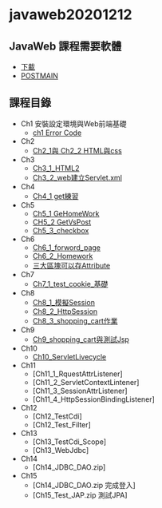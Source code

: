 # javaweb20201212
## JavaWeb 課程需要軟體
* [下載](https://drive.google.com/file/d/1hljBks3O8Ra94xdidB8F1PYEooWcplan/view)
* [POSTMAIN](https://www.postman.com/downloads/)
## 課程目錄
+ Ch1 安裝設定環境與Web前端基礎
  + [ch1 Error Code](https://github.com/xvpowerg/javaweb20201212/blob/main/errorcode.md)
+ Ch2
   + [Ch2_1與 Ch2_2 HTML與css](https://github.com/xvpowerg/javaweb20201212/blob/main/20201212/Ch2_1/WebContent/index.html)
+ Ch3
   + [Ch3_1_HTML2](https://github.com/xvpowerg/javaweb20201212/tree/main/20201219/Ch3_1_HTML2)
   + [Ch3_2_web建立Servlet.xml](https://github.com/xvpowerg/javaweb20201212/tree/main/20201219/Ch3_2_createServlet)
+ Ch4
  + [Ch4_1 get練習](https://github.com/xvpowerg/javaweb20201212/blob/main/20201219/Ch4_1_Get/src/tw/com/web/TestGetServlet.java)
+ Ch5
  + [Ch5_1 GeHomeWork](https://github.com/xvpowerg/javaweb20201212/tree/main/20201226/Ch5_1_GetHomeWork)
  + [CH5_2 GetVsPost](https://github.com/xvpowerg/javaweb20201212/tree/main/20201226/Ch5_2_GetVsPost)
  + [Ch5_3_checkbox](https://github.com/xvpowerg/javaweb20201212/tree/main/20201226/Ch5_3_CheckBox)
+ Ch6
   + [Ch6_1_forword_page](https://github.com/xvpowerg/javaweb20201212/tree/main/20201226/Ch6_1_forword_page)
   + [Ch6_2_Homework](https://github.com/xvpowerg/javaweb20201212/tree/main/20201226/Ch6_2_Homework)
   + [三大區塊可以存Attribute](https://github.com/xvpowerg/javaweb20201212/tree/main/20201226/Ch6_1_forword_page)
+ Ch7
   + [Ch7_1_test_cookie_基礎](https://github.com/xvpowerg/javaweb20201212/tree/main/20210102/Ch7_1_cookies_1)
+ Ch8
   + [Ch8_1_模擬Session](https://github.com/xvpowerg/javaweb20201212/tree/main/20210102/Ch8_1_cookies_2)
   + [Ch8_2_HttpSession](https://github.com/xvpowerg/javaweb20201212/tree/main/20210102/Ch8_2_TestSession)
   + [Ch8_3_shopping_cart作業](https://github.com/xvpowerg/javaweb20201212/tree/main/20210102/Ch8_3_shopping_cart)
+ Ch9
   + [Ch9_shopping_cart與測試Jsp](https://github.com/xvpowerg/javaweb20201212/tree/main/20210109/Ch9_3_shopping_cart)
+ Ch10 
   + [Ch10_ServletLivecycle](https://github.com/xvpowerg/javaweb20201212/tree/main/20210109/Ch10_1_ServletLivecycle)
+ Ch11 
   + [Ch11_1_RquestAttrListener]
   + [Ch11_2_ServletContextLintener] 
   + [Ch11_3_SessionAttrListener] 
   + [Ch11_4_HttpSessionBindingListener]
+ Ch12
   + [Ch12_TestCdi]
   + [Ch12_Test_Filter]
+ Ch13
   + [Ch13_TestCdi_Scope]
   + [Ch13_WebJdbc]
+ Ch14
   + [Ch14_JDBC_DAO.zip]
 + Ch15
   + [Ch14_JDBC_DAO.zip 完成登入]
   + [Ch15_Test_JAP.zip 測試JPA]
 
